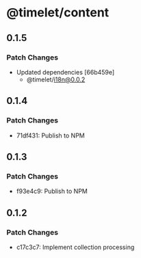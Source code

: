 # @timelet/content

## 0.1.5

### Patch Changes

- Updated dependencies [66b459e]
  - @timelet/i18n@0.0.2

## 0.1.4

### Patch Changes

- 71df431: Publish to NPM

## 0.1.3

### Patch Changes

- f93e4c9: Publish to NPM

## 0.1.2

### Patch Changes

- c17c3c7: Implement collection processing

